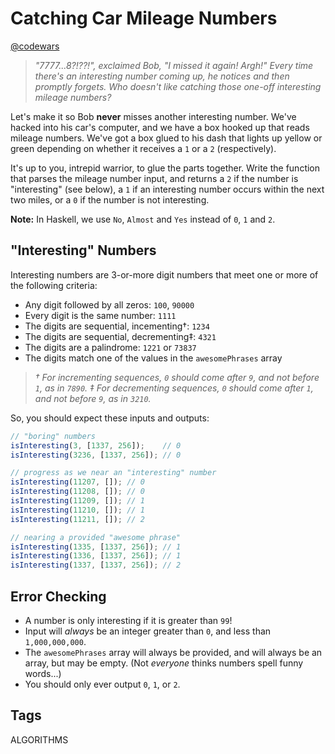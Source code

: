# Catching Car Mileage Numbers

[@codewars](https://www.codewars.com/kata/52c4dd683bfd3b434c000292)

> *"7777...8?!??!", exclaimed Bob, "I missed it again! Argh!" Every time there's an interesting number coming up, he notices and then promptly forgets. Who doesn't like catching those one-off interesting mileage numbers?*

Let's make it so Bob **never** misses another interesting number. We've hacked into his car's computer, and we have a box hooked up that reads mileage numbers. We've got a box glued to his dash that lights up yellow or green depending on whether it receives a `1` or a `2` (respectively).

It's up to you, intrepid warrior, to glue the parts together. Write the function that parses the mileage number input, and returns a `2` if the number is "interesting" (see below), a `1` if an interesting number occurs within the next two miles, or a `0` if the number is not interesting.

**Note:** In Haskell, we use `No`, `Almost` and `Yes` instead of `0`, `1` and `2`.

## "Interesting" Numbers

Interesting numbers are 3-or-more digit numbers that meet one or more of the following criteria:

- Any digit followed by all zeros: `100`, `90000`
- Every digit is the same number: `1111`
- The digits are sequential, incementing†: `1234`
- The digits are sequential, decrementing‡: `4321`
- The digits are a palindrome: `1221` or `73837`
- The digits match one of the values in the `awesomePhrases` array

> *† For incrementing sequences, `0` should come after `9`, and not before `1`, as in `7890`.*
> *‡ For decrementing sequences, `0` should come after `1`, and not before `9`, as in `3210`.*

So, you should expect these inputs and outputs:

```typescript
// "boring" numbers
isInteresting(3, [1337, 256]);    // 0
isInteresting(3236, [1337, 256]); // 0

// progress as we near an "interesting" number
isInteresting(11207, []); // 0
isInteresting(11208, []); // 0
isInteresting(11209, []); // 1
isInteresting(11210, []); // 1
isInteresting(11211, []); // 2

// nearing a provided "awesome phrase"
isInteresting(1335, [1337, 256]); // 1
isInteresting(1336, [1337, 256]); // 1
isInteresting(1337, [1337, 256]); // 2
```

## Error Checking

- A number is only interesting if it is greater than `99`!
- Input will *always* be an integer greater than `0`, and less than `1,000,000,000`.
- The `awesomePhrases` array will always be provided, and will always be an array, but may be empty. (Not *everyone* thinks numbers spell funny words...)
- You should only ever output `0`, `1`, or `2`.

## Tags

ALGORITHMS

